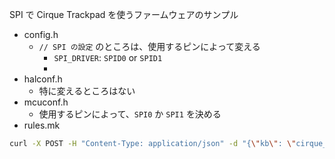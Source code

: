 SPI で Cirque Trackpad を使うファームウェアのサンプル

* config.h
  * `// SPI の設定` のところは、使用するピンによって変える
    * `SPI_DRIVER`: `SPID0` or `SPID1`
    * 
* halconf.h
  * 特に変えるところはない
* mcuconf.h
  * 使用するピンによって、`SPI0` か `SPI1` を決める
* rules.mk

```sh
curl -X POST -H "Content-Type: application/json" -d "{\"kb\": \"cirque_sample_spi\", \"km\": \"default\", \"tag\": \"0.22.2\"}" 127.0.0.1:3123/build/qmk
```